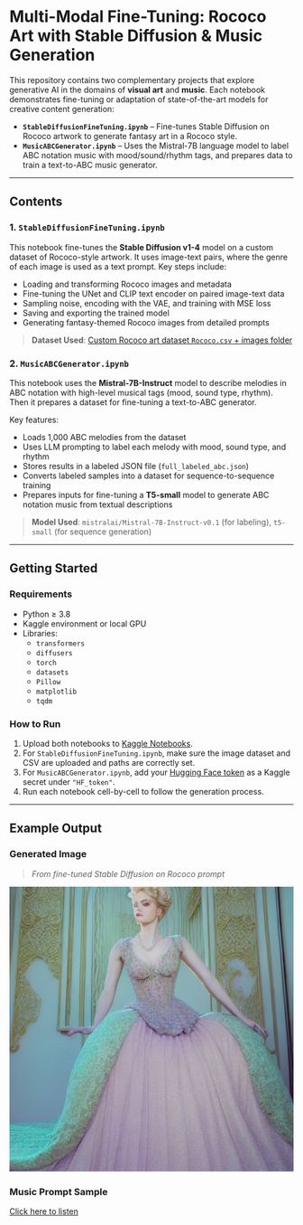
# Multi-Modal Fine-Tuning: Rococo Art with Stable Diffusion & Music Generation

This repository contains two complementary projects that explore generative AI in the domains of **visual art** and **music**. Each notebook demonstrates fine-tuning or adaptation of state-of-the-art models for creative content generation:

- **`StableDiffusionFineTuning.ipynb`** – Fine-tunes Stable Diffusion on Rococo artwork to generate fantasy art in a Rococo style.
- **`MusicABCGenerator.ipynb`** – Uses the Mistral-7B language model to label ABC notation music with mood/sound/rhythm tags, and prepares data to train a text-to-ABC music generator.

---

## Contents

### 1. `StableDiffusionFineTuning.ipynb`

This notebook fine-tunes the **Stable Diffusion v1-4** model on a custom dataset of Rococo-style artwork. It uses image-text pairs, where the genre of each image is used as a text prompt. Key steps include:

- Loading and transforming Rococo images and metadata
- Fine-tuning the UNet and CLIP text encoder on paired image-text data
- Sampling noise, encoding with the VAE, and training with MSE loss
- Saving and exporting the trained model
- Generating fantasy-themed Rococo images from detailed prompts

> **Dataset Used**: [Custom Rococo art dataset `Rococo.csv` + images folder](https://www.kaggle.com/datasets/venikhl/rococo/data)

### 2. `MusicABCGenerator.ipynb`

This notebook uses the **Mistral-7B-Instruct** model to describe melodies in ABC notation with high-level musical tags (mood, sound type, rhythm). Then it prepares a dataset for fine-tuning a text-to-ABC generator.

Key features:

- Loads 1,000 ABC melodies from the dataset
- Uses LLM prompting to label each melody with mood, sound type, and rhythm
- Stores results in a labeled JSON file (`full_labeled_abc.json`)
- Converts labeled samples into a dataset for sequence-to-sequence training
- Prepares inputs for fine-tuning a **T5-small** model to generate ABC notation music from textual descriptions

> **Model Used**: `mistralai/Mistral-7B-Instruct-v0.1` (for labeling), `t5-small` (for sequence generation)

---

## Getting Started

### Requirements

- Python ≥ 3.8
- Kaggle environment or local GPU
- Libraries:
  - `transformers`
  - `diffusers`
  - `torch`
  - `datasets`
  - `Pillow`
  - `matplotlib`
  - `tqdm`

### How to Run

1. Upload both notebooks to [Kaggle Notebooks](https://www.kaggle.com/code).
2. For `StableDiffusionFineTuning.ipynb`, make sure the image dataset and CSV are uploaded and paths are correctly set.
3. For `MusicABCGenerator.ipynb`, add your [Hugging Face token](https://huggingface.co/settings/tokens) as a Kaggle secret under `"HF_token"`.
4. Run each notebook cell-by-cell to follow the generation process.

---

## Example Output

### Generated Image

> *From fine-tuned Stable Diffusion on Rococo prompt*

![rococo-image-placeholder](ImageExample.png)

### Music Prompt Sample

[Click here to listen](generated_music.mid)
